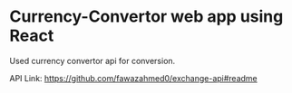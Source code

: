 # Currency-Convertor web app using React
Used currency convertor api for conversion. 

API Link: https://github.com/fawazahmed0/exchange-api#readme
